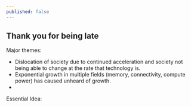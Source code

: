 ```yaml
---
published: false
---
```

## Thank you for being late

Major themes: 
* Dislocation of society due to continued acceleration and society not being able to change at the rate that technology is. 
* Exponential growth in multiple fields (memory, connectivity, compute power) has caused unheard of growth. 
* 

Essential Idea: 